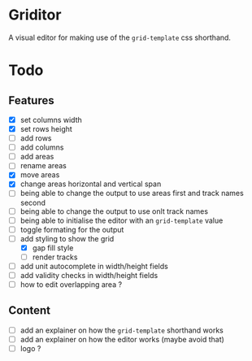# Griditor
A visual editor for making use of the `grid-template` css shorthand.  

# Todo

## Features
- [x] set columns width  
- [x] set rows height
- [ ] add rows
- [ ] add columns
- [ ] add areas
- [ ] rename areas
- [x] move areas
- [x] change areas horizontal and vertical span
- [ ] being able to change the output to use areas first and track names second
- [ ] being able to change the output to use onlt track names
- [ ] being able to initialise the editor with an `grid-template` value
- [ ] toggle formating for the output
- [ ] add styling to show the grid
	- [x] gap fill style
	- [ ] render tracks 
- [ ] add unit autocomplete in width/height fields
- [ ] add validity checks in width/height fields
- [ ] how to edit overlapping area ?

## Content
- [ ] add an explainer on how the `grid-template` shorthand works
- [ ] add an explainer on how the editor works (maybe avoid that)
- [ ] logo ?